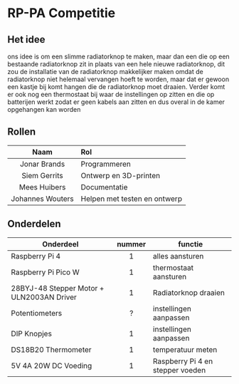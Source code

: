 # RP-PA Competitie
## Het idee
 ons idee is om een slimme radiatorknop te maken, maar dan een die op een bestaande radiatorknop zit in plaats van een hele nieuwe radiatorknop, dit zou de installatie van de radiatorknop makkelijker maken omdat de radiatorknop niet helemaal vervangen hoeft te worden, maar dat er gewoon een kastje bij komt hangen die de radiatorknop moet draaien. Verder komt er ook nog een thermostaat bij waar de instellingen op zitten en die op batterijen werkt zodat er geen kabels aan zitten en dus overal in de kamer opgehangen kan worden
## Rollen
 | Naam | Rol |
 | :------------------: | :------------------- |
 | Jonar Brands | Programmeren |
 | Siem Gerrits | Ontwerp en 3D-printen |
 | Mees Huibers | Documentatie |
 | Johannes Wouters | Helpen met testen en ontwerp |
## Onderdelen
 | Onderdeel | nummer | functie |
 | --------- | :--: | ---------- |
 | Raspberry Pi 4 | 1 | alles aansturen |
 | Raspberry Pi Pico W | 1 | thermostaat aansturen|
 | 28BYJ-48 Stepper Motor + ULN2003AN Driver | 1 | Radiatorknop draaien |
 | Potentiometers | ? | instellingen aanpassen |
 | DIP Knopjes | 1 | instellingen aanpassen |
 | DS18B20 Thermometer | 1 | temperatuur meten |
 | 5V 4A 20W DC Voeding | 1 | Raspberry Pi 4 en stepper voeden |

